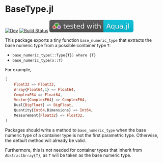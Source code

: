 # BaseType.jl

[![Dev](https://img.shields.io/badge/docs-dev-blue.svg)](https://SymbolicML.org/BaseType.jl/dev/)
[![Build Status](https://github.com/SymbolicML/BaseType.jl/actions/workflows/CI.yml/badge.svg?branch=main)](https://github.com/SymbolicML/BaseType.jl/actions/workflows/CI.yml?query=branch%3Amain)
[![Aqua](https://raw.githubusercontent.com/JuliaTesting/Aqua.jl/master/badge.svg)](https://github.com/JuliaTesting/Aqua.jl)

This package exports a tiny function `base_numeric_type` that
extracts the base numeric type from a possible container type `T`:

- `base_numeric_type(::Type{T}) where {T}`
- `base_numeric_type(x::T)`

For example,

```julia
[
    Float32 => Float32,
    Array{Float64,1} => Float64,
    ComplexF64 => Float64,
    Vector{ComplexF64} => ComplexF64,
    Dual{BigFloat} => BigFloat,
    Quantity{Int64,Dimensions} => Int64,
    Measurement{Float32} => Float32,
]
```

Packages should write a method to `base_numeric_type`
when the base numeric type of a container type
is not the first parametric type. Otherwise,
the default method will already be valid.

Furthermore, this is not needed for container types
that inherit from `AbstractArray{T}`, as `T`
will be taken as the base numeric type.
